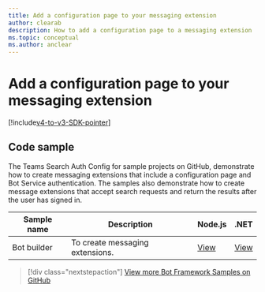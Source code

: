```yaml
---
title: Add a configuration page to your messaging extension
author: clearab
description: How to add a configuration page to a messaging extension
ms.topic: conceptual
ms.author: anclear
---
```

# Add a configuration page to your messaging extension

[!include[v4-to-v3-SDK-pointer](~/includes/v4-to-v3-pointer-me.md)]

## Code sample

The Teams Search Auth Config for sample projects on GitHub, demonstrate how to create messaging extensions that include a configuration page and Bot Service authentication. The samples also demonstrate how to create message extensions that accept search requests and return the results after the user has signed in.

| **Sample name** | **Description** | **Node.js** | **.NET** |
|-----------------|-----------------|-------------|--------------|
| Bot builder | To create messaging extensions. | [View](https://github.com/microsoft/BotBuilder-Samples/tree/master/samples/javascript_nodejs/52.teams-messaging-extensions-search-auth-config) | [View](https://github.com/microsoft/BotBuilder-Samples/tree/master/samples/csharp_dotnetcore/52.teams-messaging-extensions-search-auth-config) |

> [!div class="nextstepaction"]
> [View more Bot Framework Samples on GitHub](https://github.com/microsoft/BotBuilder-Samples)
